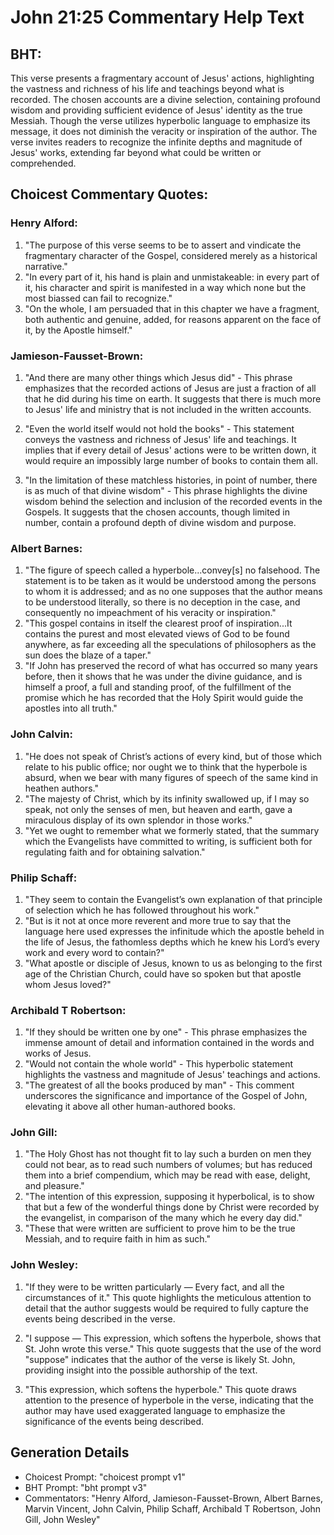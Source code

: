 # John 21:25 Commentary Help Text

## BHT:
This verse presents a fragmentary account of Jesus' actions, highlighting the vastness and richness of his life and teachings beyond what is recorded. The chosen accounts are a divine selection, containing profound wisdom and providing sufficient evidence of Jesus' identity as the true Messiah. Though the verse utilizes hyperbolic language to emphasize its message, it does not diminish the veracity or inspiration of the author. The verse invites readers to recognize the infinite depths and magnitude of Jesus' works, extending far beyond what could be written or comprehended.

## Choicest Commentary Quotes:
### Henry Alford:
1. "The purpose of this verse seems to be to assert and vindicate the fragmentary character of the Gospel, considered merely as a historical narrative."
2. "In every part of it, his hand is plain and unmistakeable: in every part of it, his character and spirit is manifested in a way which none but the most biassed can fail to recognize."
3. "On the whole, I am persuaded that in this chapter we have a fragment, both authentic and genuine, added, for reasons apparent on the face of it, by the Apostle himself."

### Jamieson-Fausset-Brown:
1. "And there are many other things which Jesus did" - This phrase emphasizes that the recorded actions of Jesus are just a fraction of all that he did during his time on earth. It suggests that there is much more to Jesus' life and ministry that is not included in the written accounts.

2. "Even the world itself would not hold the books" - This statement conveys the vastness and richness of Jesus' life and teachings. It implies that if every detail of Jesus' actions were to be written down, it would require an impossibly large number of books to contain them all.

3. "In the limitation of these matchless histories, in point of number, there is as much of that divine wisdom" - This phrase highlights the divine wisdom behind the selection and inclusion of the recorded events in the Gospels. It suggests that the chosen accounts, though limited in number, contain a profound depth of divine wisdom and purpose.

### Albert Barnes:
1. "The figure of speech called a hyperbole...convey[s] no falsehood. The statement is to be taken as it would be understood among the persons to whom it is addressed; and as no one supposes that the author means to be understood literally, so there is no deception in the case, and consequently no impeachment of his veracity or inspiration."
2. "This gospel contains in itself the clearest proof of inspiration...It contains the purest and most elevated views of God to be found anywhere, as far exceeding all the speculations of philosophers as the sun does the blaze of a taper."
3. "If John has preserved the record of what has occurred so many years before, then it shows that he was under the divine guidance, and is himself a proof, a full and standing proof, of the fulfillment of the promise which he has recorded that the Holy Spirit would guide the apostles into all truth."

### John Calvin:
1. "He does not speak of Christ’s actions of every kind, but of those which relate to his public office; nor ought we to think that the hyperbole is absurd, when we bear with many figures of speech of the same kind in heathen authors."
2. "The majesty of Christ, which by its infinity swallowed up, if I may so speak, not only the senses of men, but heaven and earth, gave a miraculous display of its own splendor in those works."
3. "Yet we ought to remember what we formerly stated, that the summary which the Evangelists have committed to writing, is sufficient both for regulating faith and for obtaining salvation."

### Philip Schaff:
1. "They seem to contain the Evangelist’s own explanation of that principle of selection which he has followed throughout his work."
2. "But is it not at once more reverent and more true to say that the language here used expresses the infinitude which the apostle beheld in the life of Jesus, the fathomless depths which he knew his Lord’s every work and every word to contain?"
3. "What apostle or disciple of Jesus, known to us as belonging to the first age of the Christian Church, could have so spoken but that apostle whom Jesus loved?"

### Archibald T Robertson:
1. "If they should be written one by one" - This phrase emphasizes the immense amount of detail and information contained in the words and works of Jesus.
2. "Would not contain the whole world" - This hyperbolic statement highlights the vastness and magnitude of Jesus' teachings and actions.
3. "The greatest of all the books produced by man" - This comment underscores the significance and importance of the Gospel of John, elevating it above all other human-authored books.

### John Gill:
1. "The Holy Ghost has not thought fit to lay such a burden on men they could not bear, as to read such numbers of volumes; but has reduced them into a brief compendium, which may be read with ease, delight, and pleasure."
2. "The intention of this expression, supposing it hyperbolical, is to show that but a few of the wonderful things done by Christ were recorded by the evangelist, in comparison of the many which he every day did."
3. "These that were written are sufficient to prove him to be the true Messiah, and to require faith in him as such."

### John Wesley:
1. "If they were to be written particularly — Every fact, and all the circumstances of it." This quote highlights the meticulous attention to detail that the author suggests would be required to fully capture the events being described in the verse.

2. "I suppose — This expression, which softens the hyperbole, shows that St. John wrote this verse." This quote suggests that the use of the word "suppose" indicates that the author of the verse is likely St. John, providing insight into the possible authorship of the text.

3. "This expression, which softens the hyperbole." This quote draws attention to the presence of hyperbole in the verse, indicating that the author may have used exaggerated language to emphasize the significance of the events being described.


## Generation Details
- Choicest Prompt: "choicest prompt v1"
- BHT Prompt: "bht prompt v3"
- Commentators: "Henry Alford, Jamieson-Fausset-Brown, Albert Barnes, Marvin Vincent, John Calvin, Philip Schaff, Archibald T Robertson, John Gill, John Wesley"
